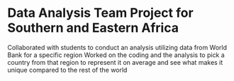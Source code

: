 # Data Analysis Team Project for Southern and Eastern Africa

Collaborated with students to conduct an analysis utilizing data from World Bank for a specific region
Worked on the coding and the analysis to pick a country from that region to represent it on average and see what makes it unique compared to the rest of the world
